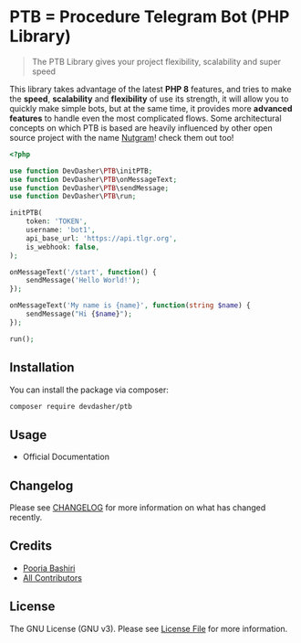 # PTB = Procedure Telegram Bot (PHP Library)

> The PTB Library gives your project flexibility, scalability and super speed

This library takes advantage of the latest **PHP 8** features, and tries to make the **speed**, **scalability** and **flexibility** of use its strength, it will allow you to quickly make simple bots, but at the same time, it provides
more **advanced features** to handle even the most complicated flows. Some architectural concepts on which PTB is
based are heavily influenced by other open source project with the name [Nutgram](https://github.com/nutgram/nutgram)! check them out too!

```php
<?php

use function DevDasher\PTB\initPTB;
use function DevDasher\PTB\onMessageText;
use function DevDasher\PTB\sendMessage;
use function DevDasher\PTB\run;

initPTB(
    token: 'TOKEN',
    username: 'bot1',
    api_base_url: 'https://api.tlgr.org',
    is_webhook: false,
);

onMessageText('/start', function() {
    sendMessage('Hello World!');
});

onMessageText('My name is {name}', function(string $name) {
    sendMessage("Hi {$name}");
});

run();
```

## Installation

You can install the package via composer:

```bash
composer require devdasher/ptb
```

## Usage

- Official Documentation

## Changelog

Please see [CHANGELOG](CHANGELOG.md) for more information on what has changed recently.

## Credits

- [Pooria Bashiri](https://github.com/devdahser)
- [All Contributors](../../contributors)

## License

The GNU License (GNU v3). Please see [License File](LICENSE.md) for more information.
